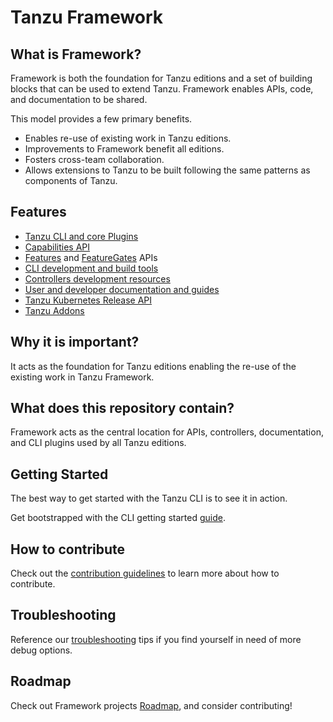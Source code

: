 # Tanzu Framework

## What is Framework?

Framework is both the foundation for Tanzu editions and a set of
building blocks that can be used to extend Tanzu. Framework enables
APIs, code, and documentation to be shared.

This model provides a few primary benefits.

* Enables re-use of existing work in Tanzu editions.
* Improvements to Framework benefit all editions.
* Fosters cross-team collaboration.
* Allows extensions to Tanzu to be built following the same patterns as
  components of Tanzu.

## Features

* [Tanzu CLI and core Plugins](docs/cli/commands/)
* [Capabilities API](apis/run/v1alpha1/capability_types.go)
* [Features](apis/config/v1alpha1/feature_types.go) and [FeatureGates](apis/config/v1alpha1/featuregate_types.go) APIs
* [CLI development and build tools](docs/cli/cli-architecture.md)
* [Controllers development resources](docs/api-machinery/)
* [User and developer documentation and guides](docs/dev/)
* [Tanzu Kubernetes Release API](apis/run/v1alpha1/tanzukubernetesrelease_types.go)
* [Tanzu Addons](addons/)

## Why it is important?

It acts as the foundation for Tanzu editions enabling the re-use of the existing work
in Tanzu Framework.

## What does this repository contain?

Framework acts as the central location for APIs, controllers,
documentation, and CLI plugins used by all Tanzu editions.

## Getting Started

The best way to get started with the Tanzu CLI is to see it in action.

Get bootstrapped with the CLI getting started [guide](docs/cli/getting-started.md).

## How to contribute

Check out the [contribution guidelines](CONTRIBUTING.md) to learn more about how to contribute.

## Troubleshooting

Reference our [troubleshooting](docs/dev/troubleshooting.md) tips if you find yourself in need of more debug options.

## Roadmap

Check out Framework projects [Roadmap](ROADMAP.md), and consider contributing!

